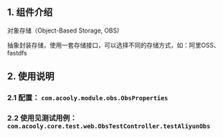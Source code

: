 ## 1. 组件介绍

对象存储（Object-Based Storage, OBS)

抽象封装存储，使用一套存储接口，可以选择不同的存储方式，如：阿里OSS、fastdfs

## 2. 使用说明

### 2.1 配置： `com.acooly.module.obs.ObsProperties`
### 2.2 使用见测试用例：`com.acooly.core.test.web.ObsTestController.testAliyunObs`

   